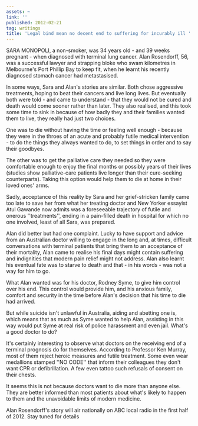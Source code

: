 ```yaml
---
assets: ~
link: ''
published: 2012-02-21
tag: writings
title: 'Legal bind mean no decent end to suffering for incurably ill '
---
```

SARA MONOPOLI, a non-smoker, was 34 years old - and 39 weeks pregnant - when diagnosed with terminal lung cancer. Alan Rosendorff, 56, was a successful lawyer and strapping bloke who swam kilometres in Melbourne's Port Phillip Bay to keep fit, when he learnt his recently diagnosed stomach cancer had metastasised.

In some ways, Sara and Alan's stories are similar. Both chose aggressive treatments, hoping to beat their cancers and live long lives. But eventually both were told - and came to understand - that they would not be cured and death would come sooner rather than later. They also realised, and this took some time to sink in because of how badly they and their families wanted them to live, they really had just two choices.

One was to die without having the time or feeling well enough - because they were in the throes of an acute and probably futile medical intervention - to do the things they always wanted to do, to set things in order and to say their goodbyes.

The other was to get the palliative care they needed so they were comfortable enough to enjoy the final months or possibly years of their lives (studies show palliative-care patients live longer than their cure-seeking counterparts). Taking this option would help them to die at home in their loved ones' arms.

Sadly, acceptance of this reality by Sara and her grief-stricken family came too late to save her from what her treating doctor and New Yorker essayist Atul Gawande now admits was a foreseeable trajectory of futile and onerous ''treatments'', ending in a pain-filled death in hospital for which no one involved, least of all Sara, was prepared.

Alan did better but had one complaint. Lucky to have support and advice from an Australian doctor willing to engage in the long and, at times, difficult conversations with terminal patients that bring them to an acceptance of their mortality, Alan came to realise his final days might contain suffering and indignities that modern pain relief might not address. Alan also learnt his eventual fate was to starve to death and that - in his words - was not a way for him to go.

What Alan wanted was for his doctor, Rodney Syme, to give him control over his end. This control would provide him, and his anxious family, comfort and security in the time before Alan's decision that his time to die had arrived.

But while suicide isn't unlawful in Australia, aiding and abetting one is, which means that as much as Syme wanted to help Alan, assisting in this way would put Syme at real risk of police harassment and even jail.
What's a good doctor to do?

It's certainly interesting to observe what doctors on the receiving end of a terminal prognosis do for themselves. According to Professor Ken Murray, most of them reject heroic measures and futile treatment. Some even wear medallions stamped ''NO CODE'' that inform their colleagues they don't want CPR or defibrillation. A few even tattoo such refusals of consent on their chests.

It seems this is not because doctors want to die more than anyone else. They are better informed than most patients about what's likely to happen to them and the unavoidable limits of modern medicine.

Alan Rosendorff's story will air nationally on ABC local radio in the first half of 2012. Stay tuned for details 
